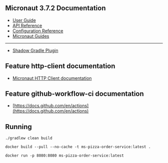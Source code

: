 ## Micronaut 3.7.2 Documentation

- [User Guide](https://docs.micronaut.io/3.7.2/guide/index.html)
- [API Reference](https://docs.micronaut.io/3.7.2/api/index.html)
- [Configuration Reference](https://docs.micronaut.io/3.7.2/guide/configurationreference.html)
- [Micronaut Guides](https://guides.micronaut.io/index.html)
---

- [Shadow Gradle Plugin](https://plugins.gradle.org/plugin/com.github.johnrengelman.shadow)
## Feature http-client documentation

- [Micronaut HTTP Client documentation](https://docs.micronaut.io/latest/guide/index.html#httpClient)


## Feature github-workflow-ci documentation

- [https://docs.github.com/en/actions](https://docs.github.com/en/actions)

## Running
```shell
./gradlew clean build

docker build --pull --no-cache -t ms-pizza-order-service:latest .

docker run -p 8080:8080 ms-pizza-order-service:latest
```